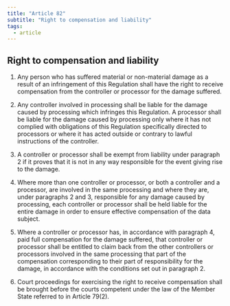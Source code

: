 ```yaml
---
title: "Article 82"
subtitle: "Right to compensation and liability"
tags:
  - article
---
```

## Right to compensation and liability

1. Any person who has suffered material or non-material damage as a result of an infringement of this Regulation shall have the right to receive compensation from the controller or processor for the damage suffered.

2. Any controller involved in processing shall be liable for the damage caused by processing which infringes this Regulation. A processor shall be liable for the damage caused by processing only where it has not complied with obligations of this Regulation specifically directed to processors or where it has acted outside or contrary to lawful instructions of the controller.

3. A controller or processor shall be exempt from liability under paragraph 2 if it proves that it is not in any way responsible for the event giving rise to the damage.

4. Where more than one controller or processor, or both a controller and a processor, are involved in the same processing and where they are, under paragraphs 2 and 3, responsible for any damage caused by processing, each controller or processor shall be held liable for the entire damage in order to ensure effective compensation of the data subject.

5. Where a controller or processor has, in accordance with paragraph 4, paid full compensation for the damage suffered, that controller or processor shall be entitled to claim back from the other controllers or processors involved in the same processing that part of the compensation corresponding to their part of responsibility for the damage, in accordance with the conditions set out in paragraph 2.

6. Court proceedings for exercising the right to receive compensation shall be brought before the courts competent under the law of the Member State referred to in Article 79(2).
